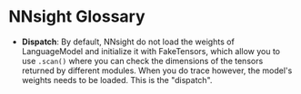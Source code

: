 # NNsight Glossary

- **Dispatch**: By default, NNsight do not load the weights of LanguageModel and initialize it with FakeTensors, which allow you to use `.scan()` where you can check the dimensions of the tensors returned by different modules. When you do trace however, the model's weights needs to be loaded. This is the "dispatch".